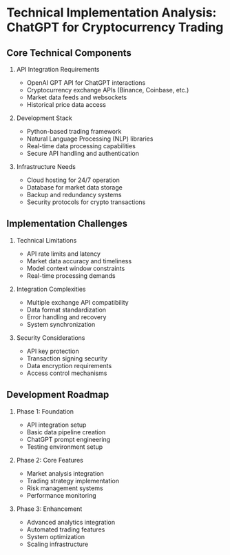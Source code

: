 # Technical Implementation Analysis: ChatGPT for Cryptocurrency Trading

## Core Technical Components

1. API Integration Requirements
   - OpenAI GPT API for ChatGPT interactions
   - Cryptocurrency exchange APIs (Binance, Coinbase, etc.)
   - Market data feeds and websockets
   - Historical price data access

2. Development Stack
   - Python-based trading framework
   - Natural Language Processing (NLP) libraries
   - Real-time data processing capabilities
   - Secure API handling and authentication

3. Infrastructure Needs
   - Cloud hosting for 24/7 operation
   - Database for market data storage
   - Backup and redundancy systems
   - Security protocols for crypto transactions

## Implementation Challenges

1. Technical Limitations
   - API rate limits and latency
   - Market data accuracy and timeliness
   - Model context window constraints
   - Real-time processing demands

2. Integration Complexities
   - Multiple exchange API compatibility
   - Data format standardization
   - Error handling and recovery
   - System synchronization

3. Security Considerations
   - API key protection
   - Transaction signing security
   - Data encryption requirements
   - Access control mechanisms

## Development Roadmap

1. Phase 1: Foundation
   - API integration setup
   - Basic data pipeline creation
   - ChatGPT prompt engineering
   - Testing environment setup

2. Phase 2: Core Features
   - Market analysis integration
   - Trading strategy implementation
   - Risk management systems
   - Performance monitoring

3. Phase 3: Enhancement
   - Advanced analytics integration
   - Automated trading features
   - System optimization
   - Scaling infrastructure